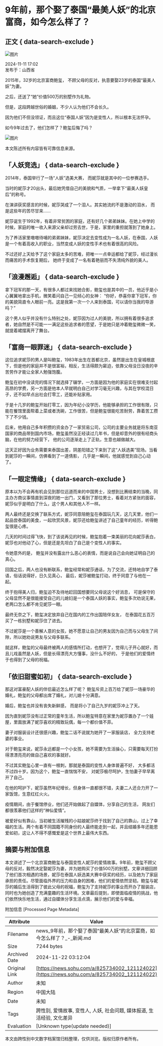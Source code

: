 # 9年前，那个娶了泰国“最美人妖”的北京富商，如今怎么样了？

## 正文 { data-search-exclude }


![图片](https://q6.itc.cn/q_70/images03/20241111/c202614787c94e8ab507dd95a85400a8.jpeg)

2024-11-11 17:02  
发布于：山西省

2015年，32岁的北京富商鲍玺， 不顾父母的反对，执意要娶23岁的泰国“最美人妖”为妻。

之后，还送了“她”价值500万的别墅作为礼物。

但是，这段跨越世俗的婚姻，不少人认为他们不会长久。

因为他们不但没领证，而且这位“泰国人妖”因为是变性人，所以根本无法怀孕。

如今9年过去了，他们怎样了？鲍玺后悔了吗？

![图片](https://q9.itc.cn/q_70/images03/20241111/03d7a5ce92d34d95befaeedca41d899f.gif)

本文陈述所有内容皆有可靠信息来源。

## 「人妖竞选」 { data-search-exclude }

2014年，泰国举行了一场“人妖”选美大赛， 而妮莎就是其中的一位参赛选手。

当时的妮莎才20出头，最后她凭借自己的美貌和气质，一举拿下“最美人妖皇后”的称号。

在演讲获奖感言的时候，妮莎哭成了一个泪人。其实她流的不是激动的泪水， 而是这些年的苦尽甘来......

妮莎诞生于1992年，有着非常贫困的家庭，还有好几个弟弟妹妹。在她上中学的时候，家庭的唯一收入来源父亲却过劳去世，于是，家里的重担就落到了她身上。

为了养活家里嗷嗷待哺的弟弟妹妹，妮莎决定去变性成为一名人妖，在泰国，人妖是一个有着高收入的职业，当然变成人妖的变性手术也有着很高的风险。

不过还好上天给予了这个家庭太多的苦难，把唯一一点幸运都给了妮莎，经过漫长而痛苦的手术恢复期后， 她终于变成了一名有着艳丽而不失清纯外貌的美人。

## 「浪漫邂逅」 { data-search-exclude }

拿下冠军的那一天，有很多人都过来找她合影，鲍玺也是其中的一员，他近乎是小心翼翼地拿出手机，微笑着问自己一见倾心的女神： “你好，恭喜你拿下冠军，你的美貌简直令人眼前一亮。这是我第一次一个人来到泰国，可以请你当我的导游吗？”

这个男人似乎并没有什么特别之处，妮莎因为过人的美貌，所以拥有着很多追求者，她自然是不可能一一满足这些追求者的愿望，于是她只是冲着鲍玺微微一笑，就提着裙摆离开了舞台。

## 「富商一眼罪迷」 { data-search-exclude }

这位追求妮莎的男人是叫鲍玺，1983年出生在首都北京，虽然是出生在皇城根底下，但是他的家庭并不是很富裕，相反，生活得颇为窘迫，依靠父母没日没夜的辛苦劳作才能让全家人勉强饱腹。

鲍玺在初中没读完的情况下就选择了辍学，一方面是因为他的家庭实在很难支付起高昂的学费，另一方面是他本人早就明白自己对学习毫无兴趣，与其在学校混日子，还不如早点出社会打零工，还能补贴家用。

于是十几岁的鲍玺开始打零工，因为年纪小没学历，他能够承担的工作很有限，只能在餐馆里面帮着上菜或者洗碗，工作很苦，但是鲍玺很能吃苦耐劳，靠着苦工攒下了不少钱。

后来，他用自己多年积攒的资金办了一家贸易公司，公司的主要业务就是将东南亚国家的商品带到国内市场，鲍玺虽然没正经读过几年书，但是却意外的很有经商头脑，在他的努力经营下， 他的公司逐渐走上了正轨，生意也越做越大。

这天正好因为业务需要来泰国出差，阴差阳错之下来到了这“人妖选美”现场。当看到妮莎的一瞬间，仿佛看到了一道倩影， 几乎是一瞬间，他就感觉到自己心动了。

## 「一眼定情缘」 { data-search-exclude }

原本以为不会再有机会见到那位远道而来的中国男士，没想到比赛结束的当晚，同主办方商议事情直到深夜的她一出门，又看到了那位男士，看着对方紧张的面容， 妮莎似乎是明白了什么，这个男人和其他人不一样。

两人最终还是交换了联系方式，妮莎同意陪鲍玺在泰国玩几天，这几天里，他们一起品尝泰国的美食，一起欣赏风景，妮莎还给鲍玺讲述了自己童年的经历，听得鲍玺很是心疼。

几天的时间过得飞快，到了该说再见的时候，鲍玺抱着一束美丽的花向妮莎表白， 妮莎也对他动了心，但是还是先坦白了自己是个变性人的事实。

令她意外的是， 鲍玺并没有露出什么恶心的表情，而是说自己会向她证明自己的真心。

回国之后，两人也没有断联系，鲍玺经常和妮莎通话，为了交流，还特地自学了泰语，俗话说得好，日久见真心， 最后，妮莎被鲍玺打动，终于同意了与他在一起。

终于抱得美人归，鲍玺迫不及待地赶回国想要同父母说这个好消息， 可是保守的父母显然不是很能接受自己的儿媳妇是一个泰国人妖的事实，鲍玺多次劝说无果，老两口怎么都不肯见妮莎一眼。

最终无奈之下，鲍玺决定放弃自己在国内的工作出国陪伴女友， 在泰国花五百万买了一栋别墅和妮莎住了进去。

不过妮莎是一个善解人意的女孩，她不愿意让自己的男友因为自己而与父母生了间隙，所以她劝说男友与父母多联系。

就这样，鲍玺的父母最终被两人的感情所打动，也想开了，觉得儿子开心就好，而且儿戏虽然是人妖，但是长得漂亮大方懂事，没什么不好的， 于是他们的爱情终于也得到了父母的祝福。

## 「依旧甜蜜如初」 { data-search-exclude }

那这对富豪配人妖的伴侣最近怎么样了呢？ 鲍玺斥资上百万给了妮莎一场豪华的婚礼，鲍玺的父母都出席了婚礼，对儿媳十分满意。

婚后，鲍玺也并没有丧失新鲜感， 而是将小了自己九岁的妮莎冲上了天。

因为直到妮莎没有过正常的童年生活，所以鲍玺特意在家里为妮莎置办了一个娃屋，里面放满了妮莎喜欢的精致玩偶，每一个都价值不菲。

妻子对服装设计还很感兴趣，鲍玺二话不说就为她开了一家服装店， 全力支持老婆的事业。

对于鲍玺来说，妮莎永远都是一个小女孩，她不需要为生活操心，只需要每天打扮得漂漂亮亮的做自己喜欢的事就好。

不过其实鲍玺心里一直有一根刺，那就是泰国的变性人身体普遍不好， 大多都活不过四十岁。因为这个，鲍玺一直惴惴不安， 对妮莎极尽呵护，生怕妻子早早离开了自己。

在他的呵护下，妮莎虽然年纪增长，但身体一直都很不错，夫妻二人还合力开了一家饭馆，生意红红火火。

疫情期间，由于餐馆停业，他们还开始做起了自媒体，分享自己的生活， 网友们都很羡慕他们这样的“神仙爱情”。

被爱好似有靠山，当初被生活摧残的小姑娘妮莎终于找到了自己的靠山，过上了幸福的生活。两个有着不同国籍不同身份的人最终能走到一起，并且结婚多年还能恩爱如初，这让人不得不感慨爱是这个世界上最伟大东西。

## 摘要与附加信息

<!-- tcd_abstract -->
本文讲述了一个北京富商鲍玺与泰国变性人妮莎的爱情故事。9年前，鲍玺不顾父母的反对，毅然决定娶妮莎为妻，并为她购买了价值500万的别墅。文章详细回顾了他们首次相遇的场景，妮莎在泰国人妖选美大赛中获奖的经历，以及她为了家庭承担的责任。尽管面临外界的压力和自身的困难，他们的爱情依然坚韧。鲍玺与妮莎的婚后生活得到了彼此父母的祝福，鲍玺为了支持妮莎的事业而开办了服装店，同时也为她创造了充满童趣的生活环境。文章最后提到，即使面临疫情的挑战，他们依然快乐地生活，通过自媒体分享生活点滴，展示他们的爱与幸福。
<!-- tcd_abstract_end -->

附加信息 [Processed Page Metadata]

| Attribute       | Value                                  |
|-----------------|----------------------------------------|
| Filename        | news_9年前，那个娶了泰国“最美人妖”的北京富商，如今怎么样了？_-_新闻.md                             |
| Size            | 7244 bytes                           |
| Archived Date   | 2024-11-22 03:12:04                             |
| Original Link   | [https://news.sohu.com/a/825734002_121124022](https://news.sohu.com/a/825734002_121124022)                       |
| Author          | 未知                               |
| Region          | 中国大陆                               |
| Date            | 未知                                 |
| Tags            | 跨性别, 爱情故事, 变性人, 人妖, 社会问题, 媒体报道, 生活经验, 文化差异                                 |
| Evaluation            | [Unknown type(update needed)]                                 |
<!-- tcd_table_end -->

本文由跨性别中文数字档案馆归档整理，仅供浏览。版权归原作者所有。
